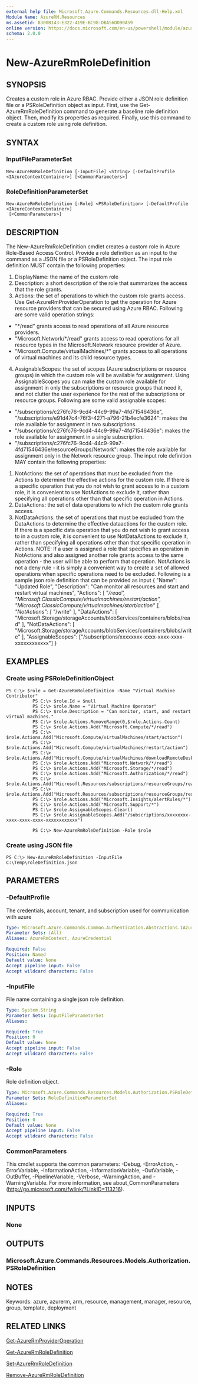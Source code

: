 ```yaml
---
external help file: Microsoft.Azure.Commands.Resources.dll-Help.xml
Module Name: AzureRM.Resources
ms.assetid: 8300B143-E322-419E-BC98-DBA56DD90A59
online version: https://docs.microsoft.com/en-us/powershell/module/azurerm.resources/new-azurermroledefinition
schema: 2.0.0
---
```


# New-AzureRmRoleDefinition

## SYNOPSIS
Creates a custom role in Azure RBAC.
Provide either a JSON role definition file or a PSRoleDefinition object as input.
First, use the Get-AzureRmRoleDefinition command to generate a baseline role definition object.
Then, modify its properties as required.
Finally, use this command to create a custom role using role definition.

## SYNTAX

### InputFileParameterSet
```
New-AzureRmRoleDefinition [-InputFile] <String> [-DefaultProfile <IAzureContextContainer>] [<CommonParameters>]
```

### RoleDefinitionParameterSet
```
New-AzureRmRoleDefinition [-Role] <PSRoleDefinition> [-DefaultProfile <IAzureContextContainer>]
 [<CommonParameters>]
```

## DESCRIPTION
The New-AzureRmRoleDefinition cmdlet creates a custom role in Azure Role-Based Access Control.
Provide a role definition as an input to the command as a JSON file or a PSRoleDefinition object.
The input role definition MUST contain the following properties:
1) DisplayName: the name of the custom role
2) Description: a short description of the role that summarizes the access that the role grants.
3) Actions: the set of operations to which the custom role grants access.
Use Get-AzureRmProviderOperation to get the operation for Azure resource providers that can be secured using Azure RBAC.
Following are some valid operation strings:
 - "*/read" grants access to read operations of all Azure resource providers.
 - "Microsoft.Network/*/read" grants access to read operations for all resource types in the Microsoft.Network resource provider of Azure.
 - "Microsoft.Compute/virtualMachines/*" grants access to all operations of virtual machines and its child resource types.
4) AssignableScopes: the set of scopes (Azure subscriptions or resource groups) in which the custom role will be available for assignment.
Using AssignableScopes you can make the custom role available for assignment in only the subscriptions or resource groups that need it, and not clutter the user experience for the rest of the subscriptions or resource groups.
Following are some valid assignable scopes:
 - "/subscriptions/c276fc76-9cd4-44c9-99a7-4fd71546436e", "/subscriptions/e91d47c4-76f3-4271-a796-21b4ecfe3624": makes the role available for assignment in two subscriptions.
 - "/subscriptions/c276fc76-9cd4-44c9-99a7-4fd71546436e": makes the role available for assignment in a single subscription.
 - "/subscriptions/c276fc76-9cd4-44c9-99a7-4fd71546436e/resourceGroups/Network": makes the role available for assignment only in the Network resource group.
The input role definition MAY contain the following properties:
1) NotActions: the set of operations that must be excluded from the Actions to determine the effective actions for the custom role.
If there is a specific operation that you do not wish to grant access to in a custom role, it is convenient to use NotActions to exclude it, rather than specifying all operations other than that specific operation in Actions.
2) DataActions: the set of data operations to which the custom role grants access.
3) NotDataActions: the set of operations that must be excluded from the DataActions to determine the effective dataactions for the custom role.
If there is a specific data operation that you do not wish to grant access to in a custom role, it is convenient to use NotDataActions to exclude it, rather than specifying all operations other than that specific operation in Actions.
NOTE: If a user is assigned a role that specifies an operation in NotActions and also assigned another role grants access to the same operation - the user will be able to perform that operation.
NotActions is not a deny rule - it is simply a convenient way to create a set of allowed operations when specific operations need to be excluded.
Following is a sample json role definition that can be provided as input
{
        "Name": "Updated Role",
        "Description": "Can monitor all resources and start and restart virtual machines",
        "Actions":
        \[
            "*/read",
            "Microsoft.ClassicCompute/virtualmachines/restart/action",
            "Microsoft.ClassicCompute/virtualmachines/start/action"
        \],
        "NotActions":
        \[
            "*/write"
        \],
        "DataActions":
        \[
            "Microsoft.Storage/storageAccounts/blobServices/containers/blobs/read"
        \],
        "NotDataActions":
        \[
            "Microsoft.Storage/storageAccounts/blobServices/containers/blobs/write"
        \],
        "AssignableScopes": \["/subscriptions/xxxxxxxx-xxxx-xxxx-xxxx-xxxxxxxxxxxx"\]
}

## EXAMPLES

### Create using PSRoleDefinitionObject
```
PS C:\> $role = Get-AzureRmRoleDefinition -Name "Virtual Machine Contributor"
          PS C:\> $role.Id = $null
          PS C:\> $role.Name = "Virtual Machine Operator"
          PS C:\> $role.Description = "Can monitor, start, and restart virtual machines."
          PS C:\> $role.Actions.RemoveRange(0,$role.Actions.Count)
          PS C:\> $role.Actions.Add("Microsoft.Compute/*/read")
          PS C:\> $role.Actions.Add("Microsoft.Compute/virtualMachines/start/action")
          PS C:\> $role.Actions.Add("Microsoft.Compute/virtualMachines/restart/action")
          PS C:\> $role.Actions.Add("Microsoft.Compute/virtualMachines/downloadRemoteDesktopConnectionFile/action")
          PS C:\> $role.Actions.Add("Microsoft.Network/*/read")
          PS C:\> $role.Actions.Add("Microsoft.Storage/*/read")
          PS C:\> $role.Actions.Add("Microsoft.Authorization/*/read")
          PS C:\> $role.Actions.Add("Microsoft.Resources/subscriptions/resourceGroups/read")
          PS C:\> $role.Actions.Add("Microsoft.Resources/subscriptions/resourceGroups/resources/read")
          PS C:\> $role.Actions.Add("Microsoft.Insights/alertRules/*")
          PS C:\> $role.Actions.Add("Microsoft.Support/*")
          PS C:\> $role.AssignableScopes.Clear()
          PS C:\> $role.AssignableScopes.Add("/subscriptions/xxxxxxxx-xxxx-xxxx-xxxx-xxxxxxxxxxxx")

          PS C:\> New-AzureRmRoleDefinition -Role $role
```

### Create using JSON file
```
PS C:\> New-AzureRmRoleDefinition -InputFile C:\Temp\roleDefinition.json
```

## PARAMETERS

### -DefaultProfile
The credentials, account, tenant, and subscription used for communication with azure

```yaml
Type: Microsoft.Azure.Commands.Common.Authentication.Abstractions.IAzureContextContainer
Parameter Sets: (All)
Aliases: AzureRmContext, AzureCredential

Required: False
Position: Named
Default value: None
Accept pipeline input: False
Accept wildcard characters: False
```

### -InputFile
File name containing a single json role definition.

```yaml
Type: System.String
Parameter Sets: InputFileParameterSet
Aliases:

Required: True
Position: 0
Default value: None
Accept pipeline input: False
Accept wildcard characters: False
```

### -Role
Role definition object.

```yaml
Type: Microsoft.Azure.Commands.Resources.Models.Authorization.PSRoleDefinition
Parameter Sets: RoleDefinitionParameterSet
Aliases:

Required: True
Position: 0
Default value: None
Accept pipeline input: False
Accept wildcard characters: False
```

### CommonParameters
This cmdlet supports the common parameters: -Debug, -ErrorAction, -ErrorVariable, -InformationAction, -InformationVariable, -OutVariable, -OutBuffer, -PipelineVariable, -Verbose, -WarningAction, and -WarningVariable. For more information, see about_CommonParameters (http://go.microsoft.com/fwlink/?LinkID=113216).

## INPUTS

### None

## OUTPUTS

### Microsoft.Azure.Commands.Resources.Models.Authorization.PSRoleDefinition

## NOTES
Keywords: azure, azurerm, arm, resource, management, manager, resource, group, template, deployment

## RELATED LINKS

[Get-AzureRmProviderOperation](./Get-AzureRmProviderOperation.md)

[Get-AzureRmRoleDefinition](./Get-AzureRmRoleDefinition.md)

[Set-AzureRmRoleDefinition](./Set-AzureRmRoleDefinition.md)

[Remove-AzureRmRoleDefinition](./Remove-AzureRmRoleDefinition.md)

